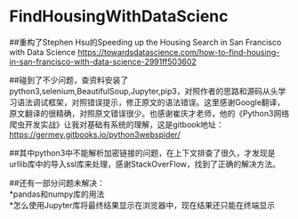 # FindHousingWithDataScienc
##重构了Stephen Hsu的Speeding up the Housing Search in San Francisco with Data Science https://towardsdatascience.com/how-to-find-housing-in-san-francisco-with-data-science-2991ff503602

##碰到了不少问题，查资料安装了python3,selenium,BeautifulSoup,Jupyter,pip3，对照作者的思路和源码从头学习语法调试框架，对照错误提示，修正原文的语法错误。这里感谢Google翻译，原文翻译的很精确，对照原文错误很少。也感谢崔庆才老师，他的《Python3网络爬虫开发实战》让我对基础有系统的理解，这是gitbook地址：https://germey.gitbooks.io/python3webspider/

##其中python3中不能解析加密链接的问题，在上下文排查了很久，才发现是urllib库中的导入ssl库来处理，感谢StackOverFlow，找到了正确的解决方法。

##还有一部分问题未解决：\
*pandas和numpy库的用法 \
*怎么使用Jupyter库将最终结果显示在浏览器中，现在结果还只能在终端显示
